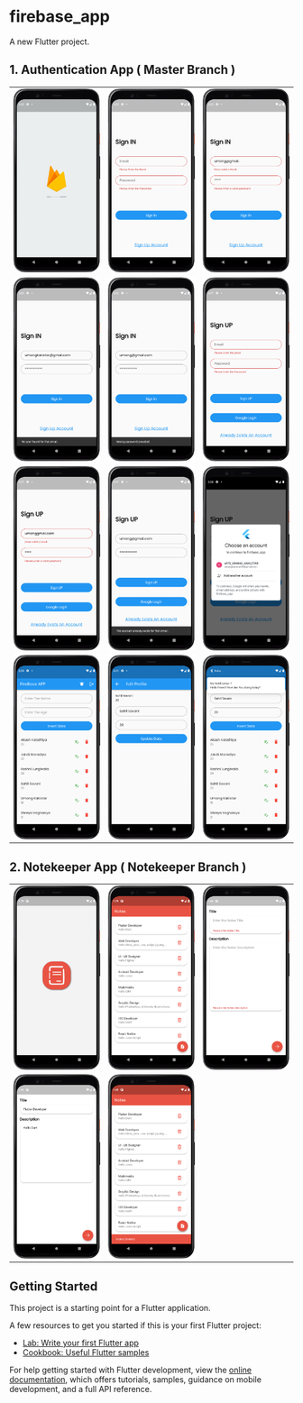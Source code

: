 # firebase_app

A new Flutter project.


## 1. Authentication App ( Master Branch )

<table>
  <tr>
    <td><img src="assets/image/1.png" </td>
    <td><img src="assets/image/2.png" </td>
    <td><img src="assets/image/3.png" </td>
  </tr>
  <tr>
    <td><img src="assets/image/4.png" </td>
    <td><img src="assets/image/5.png" </td>
    <td><img src="assets/image/6.png" </td>
  </tr>
  <tr>
    <td><img src="assets/image/7.png" </td>
    <td><img src="assets/image/8.png" </td>
    <td><img src="assets/image/9.png" </td>
  </tr>
  <tr>
    <td><img src="assets/image/10.png" </td>
    <td><img src="assets/image/11.png" </td>
    <td><img src="assets/image/12.png" </td>
  </tr>
</table>


## 2. Notekeeper App ( Notekeeper Branch )

<table>
  <tr>
    <td><img src="assets/image/13.png" </td>
    <td><img src="assets/image/14.png" </td>
    <td><img src="assets/image/15.png" </td>
  </tr>
  <tr>
    <td><img src="assets/image/16.png" </td>
    <td><img src="assets/image/17.png" </td>
  </tr>
</table>

## Getting Started

This project is a starting point for a Flutter application.

A few resources to get you started if this is your first Flutter project:

- [Lab: Write your first Flutter app](https://docs.flutter.dev/get-started/codelab)
- [Cookbook: Useful Flutter samples](https://docs.flutter.dev/cookbook)

For help getting started with Flutter development, view the
[online documentation](https://docs.flutter.dev/), which offers tutorials,
samples, guidance on mobile development, and a full API reference.
